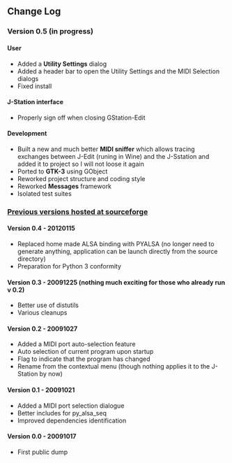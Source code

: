 ## Change Log

### Version 0.5 (in progress)
#### User
- Added a **Utility Settings** dialog
- Added a header bar to open the Utility Settings and the MIDI Selection dialogs
- Fixed install

#### J-Station interface
- Properly sign off when closing GStation-Edit

#### Development
- Built a new and much better **MIDI sniffer** which allows tracing exchanges
between J-Edit (runing in Wine) and the J-Sstation and added it to project
so I will not loose it again
- Ported to **GTK-3** using GObject
- Reworked project structure and coding style
- Reworked **Messages** framework
- Isolated test suites


### [Previous versions hosted at sourceforge](https://sourceforge.net/projects/gstation-edit/)
#### Version 0.4 - 20120115
- Replaced home made ALSA binding with PYALSA (no longer need to generate
anything, application can be launch directly from the source directory)
- Preparation for Python 3 conformity

#### Version 0.3 - 20091225 (nothing much exciting for those who already run v 0.2)
- Better use of distutils
- Various cleanups

#### Version 0.2 - 20091027
- Added a MIDI port auto-selection feature
- Auto selection of current program upon startup
- Flag to indicate that the program has changed
- Rename from the contextual menu (though nothing applies it to the J-Station
by now)

#### Version 0.1 - 20091021
- Added a MIDI port selection dialogue
- Better includes for py_alsa_seq
- Improved dependencies identification

#### Version 0.0 - 20091017
- First public dump
